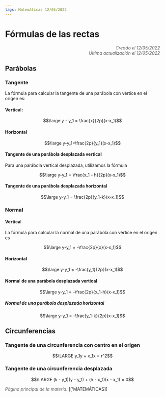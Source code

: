 ```yaml
---
tags: Matemáticas 12/05/2022
---
```


# Fórmulas de las rectas
<div style="text-align: right; opacity: 0.7; font-style: italic;">Creado el 12/05/2022</div>
<div style="text-align: right; opacity: 0.7; font-style: italic;">Última actualización el 12/05/2022</div>

## Parábolas

### **Tangente**

La fórmula para calcular la tangente de una parábola con vértice en el origen es:

#### Vertical:

$$\large y - y_1 = \frac{x}{2p}(x-x_1)$$

#### Horizontal

$$\large y-y_1=\frac{2p}{y_1}(x-x_1)$$

#### Tangente de una parábola desplazada vertical

Para una parábola vertical desplazada, utilizamos la fórmula

$$\large y-y_1 = \frac{x_1 - h}{2p}(x-x_1)$$

#### Tangente de una parábola desplazada horizontal

$$\large y-y_1 = \frac{2p}{y_1-k}(x-x_1)$$

### **Normal**

#### Vertical

La fórmula para calcular la normal de una parábola con vértice en el origen es

$$\large y-y_1 = -\frac{2p}{x}(x-x_1)$$

#### Horizontal

$$\large y-y_1 = -\frac{y_1}{2p}(x-x_1)$$

#### Normal de una parábola desplazada vertical

$$\large y-y_1 = -\frac{2p}{x_1-h}(x-x_1)$$

##### Normal de una parábola desplazada horizontal

$$\large y-y_1 = -\frac{y_1-k}{2p}(x-x_1)$$

## Circunferencias

### Tangente de una circunferencia con centro en el origen

$$\LARGE y_1y + x_1x = r^2$$
### Tangente de una circunferencia desplazada

$$\LARGE (k - y_1)(y - y_1) + (h - x_1)(x - x_1) = 0$$

<span style="opacity: 0.7; font-style: italic;">Página principal de la materia:</span> [['MATEMÁTICAS]]